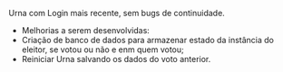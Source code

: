 Urna com Login mais recente, sem bugs de continuidade.

- Melhorias a serem desenvolvidas:
- Criação de banco de dados para armazenar estado da instância do eleitor, se votou ou não e enm quem votou;
- Reiniciar Urna salvando os dados do voto anterior.
